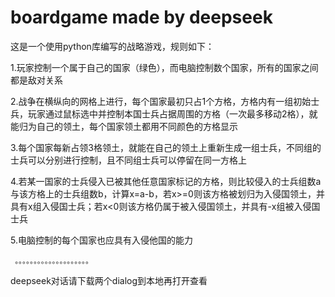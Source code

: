# boardgame made by deepseek
这是一个使用python库编写的战略游戏，规则如下：

1.玩家控制一个属于自己的国家（绿色），而电脑控制数个国家，所有的国家之间都是敌对关系

2.战争在横纵向的网格上进行，每个国家最初只占1个方格，方格内有一组初始士兵，玩家通过鼠标选中并控制本国士兵占据周围的方格（一次最多移动2格），就能归为自己的领土，每个国家领土都用不同颜色的方格显示

3.每个国家每新占领3格领土，就能在自己的领土上重新生成一组士兵，不同组的士兵可以分别进行控制，且不同组士兵可以停留在同一方格上

4.若某一国家的士兵侵入已被其他任意国家标记的方格，则比较侵入的士兵组数a与该方格上的士兵组数b，计算x=a-b，若x>=0则该方格被划归为入侵国领土，并具有x组入侵国士兵；若x<0则该方格仍属于被入侵国领土，并具有-x组被入侵国士兵

5.电脑控制的每个国家也应具有入侵他国的能力

     。。。。。。。。。。。。。。。。。。。。
deepseek对话请下载两个dialog到本地再打开查看
